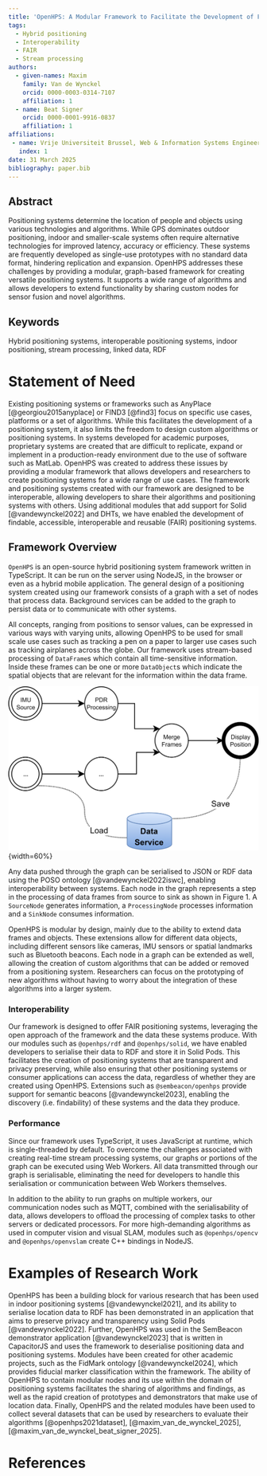 ```yaml
---
title: 'OpenHPS: A Modular Framework to Facilitate the Development of FAIR Positioning Systems'
tags:
  - Hybrid positioning
  - Interoperability
  - FAIR
  - Stream processing
authors:
  - given-names: Maxim
    family: Van de Wynckel
    orcid: 0000-0003-0314-7107
    affiliation: 1
  - name: Beat Signer
    orcid: 0000-0001-9916-0837
    affiliation: 1
affiliations:
 - name: Vrije Universiteit Brussel, Web & Information Systems Engineering Lab, Brussels, Belgium
   index: 1
date: 31 March 2025
bibliography: paper.bib
---
```


## Abstract
Positioning systems determine the location of people and objects using various technologies and algorithms. While GPS dominates outdoor positioning, indoor and smaller-scale systems often require alternative technologies for improved latency, accuracy or efficiency. These systems are frequently developed as single-use prototypes with no standard data format, hindering replication and expansion. OpenHPS addresses these challenges by providing a modular, graph-based framework for creating versatile positioning systems. It supports a wide range of algorithms and allows developers to extend functionality by sharing custom nodes for sensor fusion and novel algorithms.

## Keywords
Hybrid positioning systems, interoperable positioning systems, indoor positioning, stream processing, linked data, RDF

# Statement of Need
Existing positioning systems or frameworks such as AnyPlace [@georgiou2015anyplace] or FIND3 [@find3] focus on specific use cases, platforms or a set of algorithms. While this facilitates the development of a positioning system, it also limits the freedom to design custom algorithms or positioning systems. In systems developed for academic purposes, proprietary systems are created that are difficult to replicate, expand or implement in a production-ready environment due to the use of software such as MatLab. OpenHPS was created to address these issues by providing a modular framework that allows developers and researchers to create positioning systems for a wide range of use cases. The framework and positioning systems created with our framework are designed to be interoperable, allowing developers to share their algorithms and positioning systems with others. Using additional modules that add support for Solid [@vandewynckel2022] and DHTs, we have enabled the development of findable, accessible, interoperable and reusable (FAIR) positioning systems.

## Framework Overview
`OpenHPS` is an open-source hybrid positioning system framework written in TypeScript. It can be run on the server using NodeJS, in the browser or even as a hybrid mobile application. The general design of a positioning system created using our framework consists of a graph with a set of nodes that process data. Background services can be added to the graph to persist data or to communicate with other systems.

All concepts, ranging from positions to sensor values, can be expressed in various ways with varying units, allowing OpenHPS to be used for small scale use cases such as tracking a pen on a paper to larger use cases such as tracking airplanes across the globe. Our framework uses stream-based processing of `DataFrame`s which contain all time-sensitive information. Inside these frames can be one or more `DataObject`s which indicate the spatial objects that are relevant for the information within the data frame.

![OpenHPS graph of a positioning system](images/openhps-example-2.png){width=60%}

Any data pushed through the graph can be serialised to JSON or RDF data using the POSO ontology [@vandewynckel2022iswc], enabling interoperability between systems. Each node in the graph represents a step in the processing of data frames from source to sink as shown in Figure 1. A `SourceNode` generates information, a `ProcessingNode` processes information and a `SinkNode` consumes information.

OpenHPS is modular by design, mainly due to the ability to extend data frames and objects. These extensions allow for different data objects, including different sensors like cameras, IMU sensors or spatial landmarks such as Bluetooth beacons. Each node in a graph can be extended as well, allowing the creation of custom algorithms that can be added or removed from a positioning system. Researchers can focus on the prototyping of new algorithms without having to worry about the integration of these algorithms into a larger system.

### Interoperability
Our framework is designed to offer FAIR positioning systems, leveraging the open approach of the framework and the data these systems produce. With our modules such as `@openhps/rdf` and `@openhps/solid`, we have enabled developers to serialise their data to RDF and store it in Solid Pods. This facilitates the creation of positioning systems that are transparent and privacy preserving, while also ensuring that other positioning systems or consumer applications can access the data, regardless of whether they are created using OpenHPS. Extensions such as `@sembeacon/openhps` provide support for semantic beacons [@vandewynckel2023], enabling the discovery (i.e. findability) of these systems and the data they produce. 

### Performance
Since our framework uses TypeScript, it uses JavaScript at runtime, which is single-threaded by default. To overcome the challenges associated with creating real-time stream processing systems, our graphs or portions of the graph can be executed using Web Workers. All data transmitted through our graph is serialisable, eliminating the need for developers to handle this serialisation or communication between Web Workers themselves.

In addition to the ability to run graphs on multiple workers, our communication nodes such as MQTT, combined with the serialisability of data, allows developers to offload the processing of complex tasks to other servers or dedicated processors. For more high-demanding algorithms as used in computer vision and visual SLAM, modules such as `@openhps/opencv` and `@openhps/openvslam` create C++ bindings in NodeJS.

# Examples of Research Work
OpenHPS has been a building block for various research that has been used in indoor positioning systems [@vandewynckel2021], and its ability to serialise location data to RDF has been demonstrated in an application that aims to preserve privacy and transparency using Solid Pods [@vandewynckel2022]. Further, OpenHPS was used in the SemBeacon demonstrator application [@vandewynckel2023] that is written in CapacitorJS and uses the framework to deserialise positioning data and positioning systems. Modules have been created for other academic projects, such as the FidMark ontology [@vandewynckel2024], which provides fiducial marker classification within the framework. The ability of OpenHPS to contain modular nodes and its use within the domain of positioning systems facilitates the sharing of algorithms and findings, as well as the rapid creation of prototypes and demonstrators that make use of location data. Finally, OpenHPS and the related modules have been used to collect several datasets that can be used by researchers to evaluate their algorithms [@openhps2021dataset], [@maxim_van_de_wynckel_2025], [@maxim_van_de_wynckel_beat_signer_2025]. 

# References
